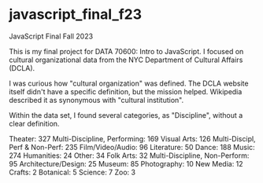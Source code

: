 # javascript_final_f23
 JavaScript Final Fall 2023

This is my final project for DATA 70600: Intro to JavaScript. I focused on cultural organizational data from the NYC Department of Cultural Affairs (DCLA).

I was curious how "cultural organization" was defined. The DCLA website itself didn't have a specific definition, but the mission helped. Wikipedia described it as synonymous with "cultural institution".

Within the data set, I found several categories, as "Discipline", without a clear definition.

Theater: 327
Multi-Discipline, Performing: 169
Visual Arts: 126
Multi-Discipl, Perf & Non-Perf: 235
Film/Video/Audio: 96
Literature: 50
Dance: 188
Music: 274
Humanities: 24
Other: 34
Folk Arts: 32
Multi-Discipline, Non-Perform: 95
Architecture/Design: 25
Museum: 85
Photography: 10
New Media: 12
Crafts: 2
Botanical: 5
Science: 7
Zoo: 3
